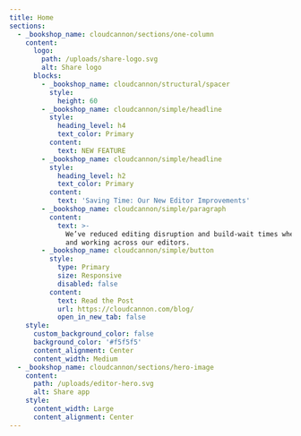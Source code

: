 ```yaml
---
title: Home
sections:
  - _bookshop_name: cloudcannon/sections/one-column
    content:
      logo:
        path: /uploads/share-logo.svg
        alt: Share logo
      blocks:
        - _bookshop_name: cloudcannon/structural/spacer
          style:
            height: 60
        - _bookshop_name: cloudcannon/simple/headline
          style:
            heading_level: h4
            text_color: Primary
          content:
            text: NEW FEATURE
        - _bookshop_name: cloudcannon/simple/headline
          style:
            heading_level: h2
            text_color: Primary
          content:
            text: 'Saving Time: Our New Editor Improvements'
        - _bookshop_name: cloudcannon/simple/paragraph
          content:
            text: >-
              We’ve reduced editing disruption and build-wait times when saving
              and working across our editors.
        - _bookshop_name: cloudcannon/simple/button
          style:
            type: Primary
            size: Responsive
            disabled: false
          content:
            text: Read the Post
            url: https://cloudcannon.com/blog/
            open_in_new_tab: false
    style:
      custom_background_color: false
      background_color: '#f5f5f5'
      content_alignment: Center
      content_width: Medium
  - _bookshop_name: cloudcannon/sections/hero-image
    content:
      path: /uploads/editor-hero.svg
      alt: Share app
    style:
      content_width: Large
      content_alignment: Center
---
```


